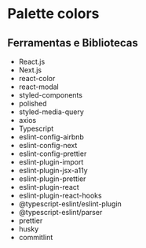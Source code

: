 # Palette colors


## Ferramentas e Bibliotecas
- React.js
- Next.js
- react-color
- react-modal
- styled-components
- polished
- styled-media-query
- axios
- Typescript
- eslint-config-airbnb
- eslint-config-next
- eslint-config-prettier
- eslint-plugin-import
- eslint-plugin-jsx-a11y
- eslint-plugin-prettier
- eslint-plugin-react
- eslint-plugin-react-hooks
- @typescript-eslint/eslint-plugin
- @typescript-eslint/parser
- prettier
- husky
- commitlint